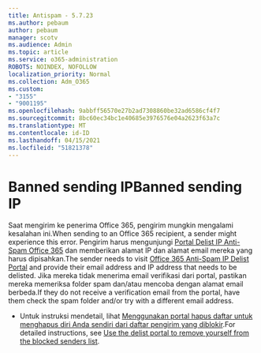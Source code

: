 ```yaml
---
title: Antispam - 5.7.23
ms.author: pebaum
author: pebaum
manager: scotv
ms.audience: Admin
ms.topic: article
ms.service: o365-administration
ROBOTS: NOINDEX, NOFOLLOW
localization_priority: Normal
ms.collection: Adm_O365
ms.custom:
- "3155"
- "9001195"
ms.openlocfilehash: 9abbff56570e27b2ad7308860be32ad6586cf4f7
ms.sourcegitcommit: 8bc60ec34bc1e40685e3976576e04a2623f63a7c
ms.translationtype: MT
ms.contentlocale: id-ID
ms.lasthandoff: 04/15/2021
ms.locfileid: "51821378"
---
```

# <a name="banned-sending-ip"></a><span data-ttu-id="fbf13-102">Banned sending IP</span><span class="sxs-lookup"><span data-stu-id="fbf13-102">Banned sending IP</span></span>

<span data-ttu-id="fbf13-103">Saat mengirim ke penerima Office 365, pengirim mungkin mengalami kesalahan ini.</span><span class="sxs-lookup"><span data-stu-id="fbf13-103">When sending to an Office 365 recipient, a sender might experience this error.</span></span> <span data-ttu-id="fbf13-104">Pengirim harus mengunjungi [Portal Delist IP Anti-Spam Office 365](https://sender.office.com/) dan memberikan alamat IP dan alamat email mereka yang harus dipisahkan.</span><span class="sxs-lookup"><span data-stu-id="fbf13-104">The sender needs to visit [Office 365 Anti-Spam IP Delist Portal](https://sender.office.com/) and provide their email address and IP address that needs to be delisted.</span></span> <span data-ttu-id="fbf13-105">Jika mereka tidak menerima email verifikasi dari portal, pastikan mereka memeriksa folder spam dan/atau mencoba dengan alamat email berbeda.</span><span class="sxs-lookup"><span data-stu-id="fbf13-105">If they do not receive a verification email from the portal, have them check the spam folder and/or try with a different email address.</span></span> 

- <span data-ttu-id="fbf13-106">Untuk instruksi mendetail, lihat [Menggunakan portal hapus daftar untuk menghapus diri Anda sendiri dari daftar pengirim yang diblokir](https://docs.microsoft.com/microsoft-365/security/office-365-security/use-the-delist-portal-to-remove-yourself-from-the-office-365-blocked-senders-lis?view=o365-worldwide).</span><span class="sxs-lookup"><span data-stu-id="fbf13-106">For detailed instructions, see [Use the delist portal to remove yourself from the blocked senders list](https://docs.microsoft.com/microsoft-365/security/office-365-security/use-the-delist-portal-to-remove-yourself-from-the-office-365-blocked-senders-lis?view=o365-worldwide).</span></span>
